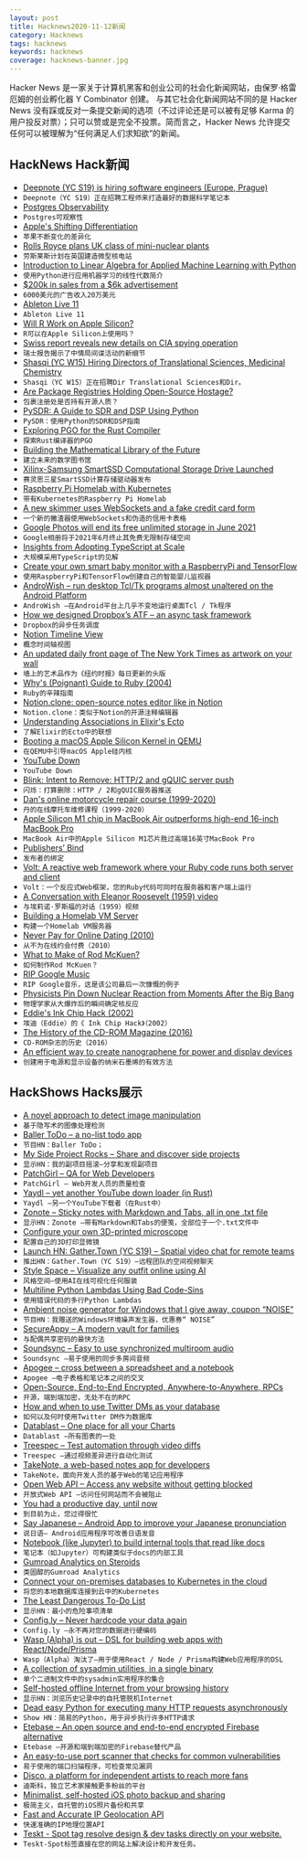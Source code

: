 ```yaml
---
layout: post
title: Hacknews2020-11-12新闻
category: Hacknews
tags: hacknews
keywords: hacknews
coverage: hacknews-banner.jpg
---
```


Hacker News 是一家关于计算机黑客和创业公司的社会化新闻网站，由保罗·格雷厄姆的创业孵化器 Y Combinator 创建。
与其它社会化新闻网站不同的是 Hacker News 没有踩或反对一条提交新闻的选项（不过评论还是可以被有足够 Karma 的用户投反对票）；只可以赞或是完全不投票。简而言之，Hacker News 允许提交任何可以被理解为“任何满足人们求知欲”的新闻。

## HackNews Hack新闻


- [Deepnote (YC S19) is hiring software engineers (Europe, Prague)](https://deepnote.com/publish/jobs)
- `Deepnote（YC S19）正在招聘工程师来打造最好的数据科学笔记本`
- [Postgres Observability](https://pgstats.dev/)
- `Postgres可观察性`
- [Apple's Shifting Differentiation](https://stratechery.com/2020/apples-shifting-differentiation/)
- `苹果不断变化的差异化`
- [Rolls Royce plans UK class of mini-nuclear plants](https://www.bbc.com/news/science-environment-54703204)
- `劳斯莱斯计划在英国建造微型核电站`
- [Introduction to Linear Algebra for Applied Machine Learning with Python](https://pabloinsente.github.io/intro-linear-algebra)
- `使用Python进行应用机器学习的线性代数简介`
- [$200k in sales from a $6k advertisement](https://www.wifidabba.com/blog/200000-dollars-in-sales-from-one-daringfireball-ad)
- `6000美元的广告收入20万美元`
- [Ableton Live 11](https://www.ableton.com/en/live/)
- `Ableton Live 11`
- [Will R Work on Apple Silicon?](https://developer.r-project.org/Blog/public/2020/11/02/will-r-work-on-apple-silicon/)
- `R可以在Apple Silicon上使用吗？`
- [Swiss report reveals new details on CIA spying operation](https://www.washingtonpost.com/national-security/swiss-report-reveals-new-details-on-cia-spying-operation/2020/11/10/c93ca7fc-2386-11eb-8672-c281c7a2c96e_story.html)
- `瑞士报告揭示了中情局间谍活动的新细节`
- [Shasqi (YC W15) Hiring Directors of Translational Sciences, Medicinal Chemistry](item?id=25060126)
- `Shasqi（YC W15）正在招聘Dir Translational Sciences和Dir。`
- [Are Package Registries Holding Open-Source Hostage?](https://about.scarf.sh/post/package-registries-and-open-source)
- `包裹注册处是否持有开源人质？`
- [PySDR: A Guide to SDR and DSP Using Python](https://pysdr.org/)
- `PySDR：使用Python的SDR和DSP指南`
- [Exploring PGO for the Rust Compiler](https://blog.rust-lang.org/inside-rust/2020/11/11/exploring-pgo-for-the-rust-compiler)
- `探索Rust编译器的PGO`
- [Building the Mathematical Library of the Future](https://www.quantamagazine.org/building-the-mathematical-library-of-the-future-20201001/)
- `建立未来的数学图书馆`
- [Xilinx-Samsung SmartSSD Computational Storage Drive Launched](https://www.servethehome.com/xilinx-samsung-smartssd-computational-storage-drive-launched/)
- `赛灵思三星SmartSSD计算存储驱动器发布`
- [Raspberry Pi Homelab with Kubernetes](https://amithm.ca/2020/10/kubernetes-raspberrypi-homelab/)
- `带有Kubernetes的Raspberry Pi Homelab`
- [A new skimmer uses WebSockets and a fake credit card form](https://blogs.akamai.com/2020/11/a-new-skimmer-uses-websockets-and-a-fake-credit-card-form-to-steal-sensitive-data.html)
- `一个新的撇渣器使用WebSockets和伪造的信用卡表格`
- [Google Photos will end its free unlimited storage in June 2021](https://www.theverge.com/2020/11/11/21560810/google-photos-unlimited-cap-free-uploads-15gb-ending)
- `Google相册将于2021年6月终止其免费无限制存储空间`
- [Insights from Adopting TypeScript at Scale](https://www.techatbloomberg.com/blog/10-insights-adopting-typescript-at-scale/)
- `大规模采用TypeScript的见解`
- [Create your own smart baby monitor with a RaspberryPi and TensorFlow](https://towardsdatascience.com/create-your-own-smart-baby-monitor-with-a-raspberrypi-and-tensorflow-5b25713410ca)
- `使用RaspberryPi和TensorFlow创建自己的智能婴儿监视器`
- [AndroWish – run desktop Tcl/Tk programs almost unaltered on the Android Platform](https://www.androwish.org/index.html/home)
- `AndroWish –在Android平台上几乎不变地运行桌面Tcl / Tk程序`
- [How we designed Dropbox’s ATF – an async task framework](https://dropbox.tech/infrastructure/asynchronous-task-scheduling-at-dropbox)
- `Dropbox的异步任务调度`
- [Notion Timeline View](https://www.notion.so/guides/timeline-view-unlocks-high-output-planning-for-your-team)
- `概念时间轴视图`
- [An updated daily front page of The New York Times as artwork on your wall](https://alexanderklopping.medium.com/an-updated-daily-front-page-of-the-new-york-times-as-artwork-on-your-wall-3b28c3261478)
- `墙上的艺术品作为《纽约时报》每日更新的头版`
- [Why's (Poignant) Guide to Ruby (2004)](https://poignant.guide/book/chapter-2.html)
- `Ruby的辛辣指南`
- [Notion.clone: open-source notes editor like in Notion](https://github.com/konstantinmuenster/notion-clone)
- `Notion.clone：类似于Notion的开源注释编辑器`
- [Understanding Associations in Elixir's Ecto](https://blog.appsignal.com/2020/11/10/understanding-associations-in-elixir-ecto.html)
- `了解Elixir的Ecto中的联想`
- [Booting a macOS Apple Silicon Kernel in QEMU](https://worthdoingbadly.com/xnuqemu3/)
- `在QEMU中引导macOS Apple硅内核`
- [YouTube Down](https://downdetector.com/status/youtube/)
- `YouTube Down`
- [Blink: Intent to Remove: HTTP/2 and gQUIC server push](https://groups.google.com/a/chromium.org/g/blink-dev/c/K3rYLvmQUBY/m/vOWBKZGoAQAJ)
- `闪烁：打算删除：HTTP / 2和gQUIC服务器推送`
- [Dan's online motorcycle repair course (1999-2020)](http://www.dansmc.com/MC_repaircourse.htm)
- `丹的在线摩托车维修课程（1999-2020）`
- [Apple Silicon M1 chip in MacBook Air outperforms high-end 16-inch MacBook Pro](https://www.macrumors.com/2020/11/11/m1-macbook-air-first-benchmark/)
- `MacBook Air中的Apple Silicon M1芯片胜过高端16英寸MacBook Pro`
- [Publishers’ Bind](https://www.firstthings.com/article/2020/11/publishers-bind)
- `发布者的绑定`
- [Volt: A reactive web framework where your Ruby code runs both server and client](http://www.voltframework.com/)
- `Volt：一个反应式Web框架，您的Ruby代码可同时在服务器和客户端上运行`
- [A Conversation with Eleanor Roosevelt (1959) video](https://youtube.com/watch?v=tAe2olgJPcI)
- `与埃莉诺·罗斯福的对话（1959）视频`
- [Building a Homelab VM Server](https://mtlynch.io/building-a-vm-homelab/)
- `构建一个Homelab VM服务器`
- [Never Pay for Online Dating (2010)](https://web.archive.org/web/20100830021937/http://blog.okcupid.com/index.php/why-you-should-never-pay-for-online-dating/)
- `从不为在线约会付费（2010）`
- [What to Make of Rod McKuen?](https://neglectedbooks.com/?p=7339)
- `如何制作Rod McKuen？`
- [RIP Google Music](https://techcrunch.com/2020/11/11/rip-google-music-one-of-the-companys-last-examples-of-generosity/)
- `RIP Google音乐，这是该公司最后一次慷慨的例子`
- [Physicists Pin Down Nuclear Reaction from Moments After the Big Bang](https://www.quantamagazine.org/physicists-pin-down-nuclear-reaction-from-moments-after-the-big-bang-20201111/)
- `物理学家从大爆炸后的瞬间确定核反应`
- [Eddie's Ink Chip Hack (2002)](http://www.eddiem.com/photo/CIS/inkchip/chip.html)
- `埃迪（Eddie）的《 Ink Chip Hack》（2002）`
- [The History of the CD-ROM Magazine (2016)](https://www.atlasobscura.com/articles/the-forgotten-history-of-the-cdrom-magazine)
- `CD-ROM杂志的历史（2016）`
- [An efficient way to create nanographene for power and display devices](https://phys.org/news/2020-11-efficient-nanographene-power-devices.html)
- `创建用于电源和显示设备的纳米石墨烯的有效方法`


## HackShows Hacks展示

- [ A novel approach to detect image manipulation](https://github.com/dennis-tra/image-stego)
- `基于隐写术的图像处理检测`
- [ Baller ToDo – a no-list todo app](https://ballertodo.com/)
- `节目HN：Baller ToDo；`
- [ My Side Project Rocks – Share and discover side projects](https://mysideproject.rocks)
- `显示HN：我的副项目摇滚–分享和发现副项目`
- [ PatchGirl – QA for Web Developers](https://patchgirl.io/)
- `PatchGirl – Web开发人员的质量检查`
- [ Yaydl – yet another YouTube down loader (in Rust)](https://github.com/dertuxmalwieder/yaydl)
- `Yaydl –另一个YouTube下载者（在Rust中）`
- [ Zonote – Sticky notes with Markdown and Tabs, all in one .txt file](https://github.com/zonetti/zonote)
- `显示HN：Zonote –带有Markdown和Tabs的便笺，全部位于一个.txt文件中`
- [ Configure your own 3D-printed microscope](https://microscope-stls.openflexure.org/)
- `配置自己的3D打印显微镜`
- [Launch HN: Gather.Town (YC S19) – Spatial video chat for remote teams](https://gather.town/?ref=hn)
- `推出HN：Gather.Town（YC S19）–远程团队的空间视频聊天`
- [ Style Space – Visualize any outfit online using AI](https://apps.apple.com/us/app/style-space/id1535818149)
- `风格空间–使用AI在线可视化任何服装`
- [ Multiline Python Lambdas Using Bad Code-Sins](https://github.com/j6k4m8/fonc)
- `使用错误代码的多行Python Lambdas`
- [ Ambient noise generator for Windows that I give away, coupon “NOISE”](https://gumroad.com/l/AmvxE)
- `节目HN：我赠送的Windows环境噪声发生器，优惠券“ NOISE”`
- [ SecureAppy – A modern vault for families](https://www.secureappy.com/)
- `与配偶共享密码的最快方法`
- [ Soundsync – Easy to use synchronized multiroom audio](https://soundsync.app/)
- `Soundsync –易于使用的同步多房间音频`
- [ Apogee – cross between a spreadsheet and a notebook](https://www.apogeejs.com)
- `Apogee –电子表格和笔记本之间的交叉`
- [ Open-Source, End-to-End Encrypted, Anywhere-to-Anywhere, RPCs](https://www.telekinesis.cloud)
- `开源，端到端加密，无处不在的RPC`
- [ How and when to use Twitter DMs as your database](https://medium.com/@armin.samii/a-dm-based-database-for-twitterbots-on-aws-lambda-1d4a804ca209)
- `如何以及何时使用Twitter DM作为数据库`
- [ Datablast – One place for all your Charts](https://datablast.com)
- `Datablast –所有图表的一处`
- [ Treespec – Test automation through video diffs](https://treespec.com)
- `Treespec –通过视频差异进行自动化测试`
- [ TakeNote, a web-based notes app for developers](https://github.com/taniarascia/takenote)
- `TakeNote，面向开发人员的基于Web的笔记应用程序`
- [ Open Web API – Access any website without getting blocked](https://openwebapi.com)
- `开放式Web API –访问任何网站而不会被阻止`
- [ You had a productive day, until now](https://thesharkle.netlify.app/)
- `到目前为止，您过得很忙`
- [ Say Japanese – Android App to improve your Japanese pronunciation](https://play.google.com/store/apps/details?id=cool.sayjapanese)
- `说日语– Android应用程序可改善日语发音`
- [ Notebook (like Jupyter) to build internal tools that read like docs](https://include.ai)
- `笔记本（如Jupyter）可构建类似于docs的内部工具`
- [ Gumroad Analytics on Steroids](https://fullstats.io/)
- `类固醇的Gumroad Analytics`
- [ Connect your on-premises databases to Kubernetes in the cloud](https://inlets.dev/blog/2020/11/06/hybrid-cloud-with-inlets.html)
- `将您的本地数据库连接到云中的Kubernetes`
- [ The Least Dangerous To-Do List](https://theleastdangeroustodolist.com)
- `显示HN：最小的危险事项清单`
- [ Config.ly – Never hardcode your data again](https://www.config.ly)
- `Config.ly –永不再对您的数据进行硬编码`
- [ Wasp (Alpha) is out – DSL for building web apps with React/Node/Prisma](https://wasp-lang.dev/)
- `Wasp（Alpha）淘汰了–用于使用React / Node / Prisma构建Web应用程序的DSL`
- [ A collection of sysadmin utilities, in a single binary](https://github.com/skx/sysbox)
- `单个二进制文件中的sysadmin实用程序的集合`
- [ Self-hosted offline Internet from your browsing history](https://github.com/c9fe/22120.git)
- `显示HN：浏览历史记录中的自托管脱机Internet`
- [ Dead easy Python for executing many HTTP requests asynchronously](https://github.com/joshlk/many_requests)
- `Show HN：简易的Python，用于异步执行许多HTTP请求`
- [ Etebase – An open source and end-to-end encrypted Firebase alternative](https://www.etebase.com/?r=hn)
- `Etebase –开源和端到端加密的Firebase替代产品`
- [ An easy-to-use port scanner that checks for common vulnerabilities](https://github.com/slymax/portscan)
- `易于使用的端口扫描程序，可检查常见漏洞`
- [ Disco, a platform for independent artists to reach more fans](item?id=25062037)
- `迪斯科，独立艺术家接触更多粉丝的平台`
- [ Minimalist, self-hosted iOS photo backup and sharing](https://github.com/hamikm/sumu-backup)
- `极简主义，自托管的iOS照片备份和共享`
- [ Fast and Accurate IP Geolocation API](https://astroip.co)
- `快速准确的IP地理位置API`
- [ Teskt - Spot tag resolve design & dev tasks directly on your website.](https://teskt.com/)
- `Teskt-Spot标签直接在您的网站上解决设计和开发任务。`


